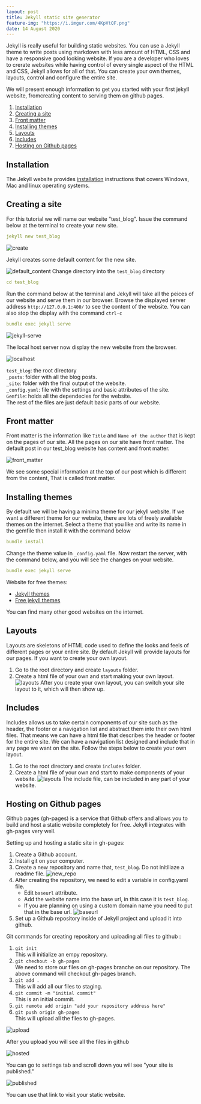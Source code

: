 ```yaml
---
layout: post
title: Jekyll static site generator
feature-img: "https://i.imgur.com/4KpVtQF.png"
date: 14 August 2020
---
```

Jekyll is really useful for building static websites. You can use a Jekyll theme to write posts using markdown with less amount of HTML, CSS and have a responsive good looking website. If you are a developer who loves to crerate websites while having control of every single aspect of the HTML and CSS, Jekyll allows for all of that. You can create your own themes, layouts, control and configure the entire site.

We will present enough information to get you started with your first jekyll website, fromcreating content to serving them on github pages.


1. [Installation](#install)
2. [Creating a site](#create)
3. [Front matter](#front)
4. [Installing themes](#themes)
5. [Layouts](#layouts)
6. [Includes](#includes)
7. [Hosting on Github pages](#hosting)

<a name="install"></a>
## Installation
The Jekyll website provides [installation](https://jekyllrb.com/docs/installation/) instructions that covers Windows, Mac and linux operating systems.

<a name="create"></a>
## Creating a site
For this tutorial we will name our website "test_blog". Issue the command below at the terminal to create your new site.
```yml
jekyll new test_blog
```

![create](https://i.imgur.com/w5G2WG9.png)

Jekyll creates some default content for the new site.

![default_content](https://i.imgur.com/i0sydRw.png)
Change directory into the `test_blog` directory
```yml
cd test_blog
```
Run the command below at the terminal and Jekyll will take all the peices of our website and serve them in our browser. Browse the displayed server address `http://127.0.0.1:400/` to see the content of the website. You can also stop the display with the command `ctrl-c`
```yml
bundle exec jekyll serve
```	 
![jekyll-serve](https://i.imgur.com/us5KXsi.png)

The local host server now display the new website from the browser.

![localhost](https://i.imgur.com/onXxPaB.png)
                                        
`test_blog`: the root directory                      
`_posts`: folder with all the blog posts.   
`_site`:  folder with the final output of the website.   
`_config.yaml`: file with the settings and basic attributes of the site.    
`Gemfile`: holds all the dependecies for the website.    
The rest of the files are just default basic parts of our website.

<a name="front"></a>
## Front matter
Front matter is the information like `Title` and `Name of the author` that is kept on the pages of our site. All the pages on our site have front matter. The default post in our test_blog website has content and front matter.

![front_matter](https://i.imgur.com/kopLTwb.png)

We see some special information at the top of our post which is different from the content, That is called front matter.


<a name="themes"></a>
## Installing themes
By default we will be having a minima theme for our jekyll website. If we want a different theme for our website, there are lots of freely available themes on the internet. Select a theme that you like and write its name in the gemfile then install it with the command below
```yml
bundle install
```
Change the theme value in `_config.yaml` file.
Now restart the server, with the command below, and you will see the changes on your website.
```yml
bundle exec jekyll serve
```
Website for free themes:
 * [Jekyll themes](http://jekyllthemes.org/)
 * [Free jekyll themes](https://jekyll-themes.com/free/)

You can find many other good websites on the internet.

<a name="layouts"></a>
## Layouts
Layouts are skeletons of HTML code used to define the looks and feels of different pages or your entire site. By default Jekyll will provide layouts for our pages. If you want to create your own layout.
1. Go to the root directory and create `layouts` folder.
2. Create a html file of your own and start making your own layout.
![layouts](https://i.imgur.com/qyDBIPp.png)
After you create your own layout, you can switch your site layout to it, which will then show up.

<a name="includes"></a>
## Includes
Includes allows us to take certain components of our site such as the header, the footer or a navigation list and abstract them into their own html files. That means we can have a html file that describes the header or footer for the entire site. We can have a navigation list designed and include that in any page we want on the site. Follow the steps below to create your own layout.
1. Go to the root directory and create `includes` folder.
2. Create a html file of your own and start to make components of your website.
![layouts](https://i.imgur.com/1FkVA5D.png)
The include file, can be included in any part of your website.

<a name="hosting"></a>
## Hosting on Github pages
Github pages (gh-pages) is a service that Github offers and allows you to build and host a static website completely for free. Jekyll integrates with gh-pages very well.

Setting up and hosting a static site in gh-pages:
1. Create a Github account.
2. Install git on your computer.
3. Create a new repository and name that, `test_blog`. Do not initiliaze a readme file.
![new_repo](https://i.imgur.com/jfAcGzh.png)
4. After creating the repository, we need to edit a variable in config.yaml file.
   * Edit `baseurl` attribute.
   * Add the website name into the base url, in this case it is `test_blog`.
   * If you are planning on using a custom  domain name you need to put that in the base url.
![baseurl](https://i.imgur.com/6I8L9WA.png)
5. Set up a Github repository inside of Jekyll project and upload it into github.

Git commands for creating repository and uploading all files to github :
1. `git init` <br>
This will initialize an empy repository.
2. `git chechout -b gh-pages` <br>
We need to store our files on gh-pages branche on our repository. The above command will checkout gh-pages branch.
3. `git add .` <br>
This will add all our files to staging.
4. `git commit -m "initial commit"`<br>
This is an initial commit.
5. `git remote add origin "add your repository address here"`<br>
6. `git push origin gh-pages` <br>
This will upload all the files to gh-pages.

![upload](https://i.imgur.com/iouj7zZ.png)

After you upload you will see all the files in github

![hosted](https://i.imgur.com/QYJaz66.png)

You can go to settings tab and scroll down you will see "your site is published."

![published](https://i.imgur.com/bGBg8UH.png)

You can use that link to visit your static website.